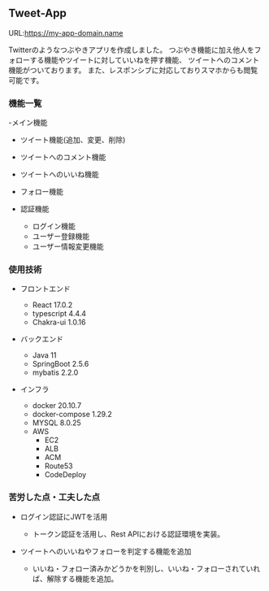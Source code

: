 ## Tweet-App

URL:https://my-app-domain.name

Twitterのようなつぶやきアプリを作成しました。
つぶやき機能に加え他人をフォローする機能やツイートに対していいねを押す機能、
ツイートへのコメント機能がついております。
また、レスポンシブに対応しておりスマホからも閲覧可能です。

### 機能一覧
-メイン機能
  - ツイート機能(追加、変更、削除)
  - ツイートへのコメント機能
  - ツイートへのいいね機能
  - フォロー機能

- 認証機能
  - ログイン機能
  - ユーザー登録機能
  - ユーザー情報変更機能

### 使用技術
- フロントエンド
  - React 17.0.2
  - typescript 4.4.4
  - Chakra-ui 1.0.16

- バックエンド
  - Java 11
  - SpringBoot 2.5.6
  - mybatis 2.2.0

- インフラ
  - docker 20.10.7
  - docker-compose 1.29.2
  - MYSQL 8.0.25
  - AWS
    - EC2
    - ALB
    - ACM
    - Route53
    - CodeDeploy

### 苦労した点・工夫した点
- ログイン認証にJWTを活用
  - トークン認証を活用し、Rest APIにおける認証環境を実装。

- ツイートへのいいねやフォローを判定する機能を追加
  - いいね・フォロー済みかどうかを判別し、いいね・フォローされていれば、解除する機能を追加。